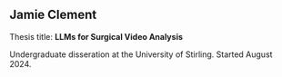 ## Jamie Clement

Thesis title:
**LLMs for Surgical Video Analysis**

Undergraduate disseration at the University of Stirling.
Started August 2024.  